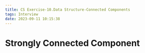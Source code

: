 ```yaml
---
title: CS Exercise-10.Data Structure-Connected Components
tags: Interview
date: 2023-09-11 10:15:38
---
```


# Strongly Connected Component
